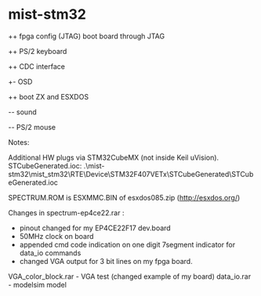 # mist-stm32

++ fpga config (JTAG)
   boot board through JTAG

++ PS/2 keyboard 

++ CDC interface

+- OSD

++ boot ZX and ESXDOS 

-- sound

-- PS/2 mouse

Notes:

Additional HW plugs via STM32CubeMX (not inside Keil uVision).
STCubeGenerated.ioc:
.\mist-stm32\mist_stm32\RTE\Device\STM32F407VETx\STCubeGenerated\STCubeGenerated.ioc

SPECTRUM.ROM is ESXMMC.BIN of esxdos085.zip (http://esxdos.org/)

Changes in spectrum-ep4ce22.rar :
 - pinout changed for my EP4CE22F17 dev.board 
 - 50MHz clock on board
 - appended cmd code indication on one digit 7segment indicator for data_io commands
 - changed VGA output for 3 bit lines on my fpga board.

VGA_color_block.rar - VGA test (changed example of my board)
data_io.rar - modelsim model 